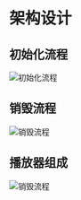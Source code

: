 # 架构设计

## 初始化流程

![初始化流程](/images/init.png)

## 销毁流程

![销毁流程](/images/destroy.png)

## 播放器组成

![销毁流程](/images/framework.png)

